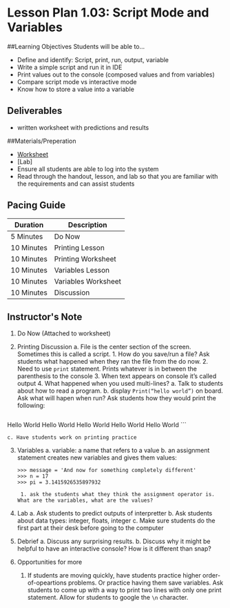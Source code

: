 # Lesson Plan 1.03: Script Mode and Variables

##Learning Objectives
Students will be able to... 
* Define and identify: Script, print, run, output, variable* Write a simple script and run it in IDE* Print values out to the console (composed values and from variables) * Compare script mode vs interactive mode* Know how to store a value into a variable

## Deliverables
* written worksheet with predictions and results

##Materials/Preperation
* [Worksheet]
* [Lab]* Ensure all students are able to log into the system
* Read through the handout, lesson, and lab so that you are familiar with the requirements and can assist students

## Pacing Guide
| Duration   |     Description    |
| ---------- | ------------------ |
| 5 Minutes  | Do Now             |
| 10 Minutes | Printing Lesson    |
| 10 Minutes | Printing Worksheet |
| 10 Minutes | Variables Lesson   |
| 10 Minutes | Variables Worksheet|
| 10 Minutes | Discussion         |

## Instructor's Note
1. Do Now (Attached to worksheet)
2. Printing Discussion 	a.	File is the center section of the screen. Sometimes this is called a script.
		1. How do you save/run a file? Ask students what happened when they ran the file from the do now.		2. Need to use `print` statement. Prints whatever is in between the parenthesis to the console		3. When text appears on console it’s called output 		4.	What happened when you used multi-lines?			a. Talk to students about how to read a program. 	b.	display `Print(“hello world”)` on board. Ask what will hapen when run? Ask students how they would print the following:
	```
Hello World
Hello World
Hello World
Hello World
Hello World	```
	c. Have students work on printing practice3. Variables
	a. variable: a name that refers to a value
	b. an assignment statement creates new variables and gives them values: 
	
	```
	>>> message = 'And now for something completely different'
	>>> n = 17
	>>> pi = 3.1415926535897932
	```
		1. ask the students what they think the assignment operator is. What are the variables, what are the values? 
2. Lab
    a. Ask students to predict outputs of interpretter 
    b. Ask students about data types: integer, floats, integer
    c. Make sure students do the first part at their desk before going to the computer 
3. Debrief
	a. Discuss any surprising results. 
	b. Discuss why it might be helpful to have an interactive console? How is it different than snap? 
4. Opportunities for more
    1. If students are moving quickly, have students practice higher order-of-opeartions problems. Or practice having them save variables. Ask students to come up with a way to print two lines with only one print statement. Allow for students to google the `\n` character. 
  

[Worksheet]:https://teals-introcs.gitbooks.io/2nd-semester-introduction-to-computer-science-pri/content/do_now_202.html
